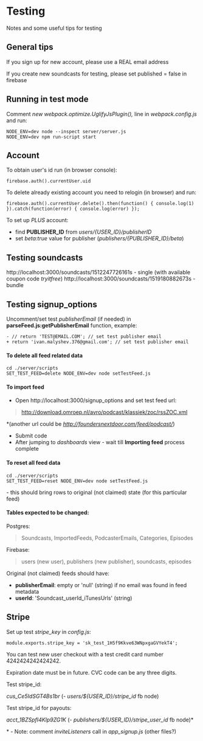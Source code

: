 # Testing

Notes and some useful tips for testing

## General tips

If you sign up for new account, please use a REAL email address

If you create new soundcasts for testing, please set published = false in firebase

## Running in test mode

Comment *new webpack.optimize.UglifyJsPlugin(),* line in *webpack.config.js* and run:
```
NODE_ENV=dev node --inspect server/server.js
NODE_ENV=dev npm run-script start
```

## Account

To obtain user's id run (in browser console):
```
firebase.auth().currentUser.uid
```

To delete already existing account you need to relogin (in browser) and run:
```
firebase.auth().currentUser.delete().then(function() { console.log(1) }).catch(function(error) { console.log(error) });
```

To set up *PLUS* account:
- find **PUBLISHER_ID** from *users/{USER_ID}/publisherID*
- set *beta:true* value for publisher (*publishers/{PUBLISHER_ID}/beta*)

## Testing soundcasts

http://localhost:3000/soundcasts/1512247726161s - single (with available coupon code *tryitfree*)
http://localhost:3000/soundcasts/1519180882673s - bundle

## Testing signup_options

Uncomment/set test *publisherEmail* (if needed) in **parseFeed.js:getPublisherEmail** function, example:
```
- // return 'TEST@EMAIL.COM'; // set test publisher email
+ return 'ivan.malyshev.376@gmail.com'; // set test publisher email
```

#### To delete all feed related data
```
cd ./server/scripts
SET_TEST_FEED=delete NODE_ENV=dev node setTestFeed.js
```

#### To import feed

- Open http://localhost:3000/signup_options and set test feed url:
>http://download.omroep.nl/avro/podcast/klassiek/zoc/rssZOC.xml

\*(another url could be *http://foundersnextdoor.com/feed/podcast/*)

- Submit code
- After jumping to *dashboards* view - wait till **Importing feed** process complete

#### To reset all feed data
```
cd ./server/scripts
SET_TEST_FEED=reset NODE_ENV=dev node setTestFeed.js
```

\- this should bring rows to original (not claimed) state (for this particular feed)

#### Tables expected to be changed:

Postgres:
>Soundcasts, ImportedFeeds, PodcasterEmails, Categories, Episodes

Firebase:
>users (new user), publishers (new publisher), soundcasts, episodes

Original (not claimed) feeds should have:
- **publisherEmail**: empty or 'null' (string) if no email was found in feed metadata
- **userId**: 'Soundcast_userId_iTunesUrls' (string)

## Stripe

Set up test *stripe_key* in *config.js*:
```
module.exports.stripe_key = 'sk_test_1H5f9Kkve63WNpxgaGVYekT4';
```

You can test new user checkout with a test credit card number 4242424242424242.

Expiration date must be in future. CVC code can be any three digits.

Test stripe_id:

*cus_Ce5IdSGT4Bs1br* (- *users/${USER_ID}/stripe_id* fb node)


Test stripe_id for payouts:

*acct_1BZSpfI4Klp9ZG1K* (- *publishers/${USER_ID}/stripe_user_id* fb node)*

\* - Note: comment *inviteListeners* call in *app_signup.js* (other files?)

